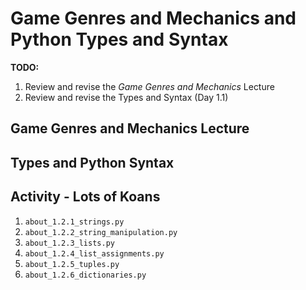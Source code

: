 # Game Genres and Mechanics and Python Types and Syntax

**TODO:**
1. Review and revise the *Game Genres and Mechanics* Lecture
1. Review and revise the Types and Syntax (Day 1.1)

## Game Genres and Mechanics Lecture

## Types and Python Syntax

## Activity - Lots of Koans
1. `about_1.2.1_strings.py`
1. `about_1.2.2_string_manipulation.py`
1. `about_1.2.3_lists.py`
1. `about_1.2.4_list_assignments.py`
1. `about_1.2.5_tuples.py`
1. `about_1.2.6_dictionaries.py`
